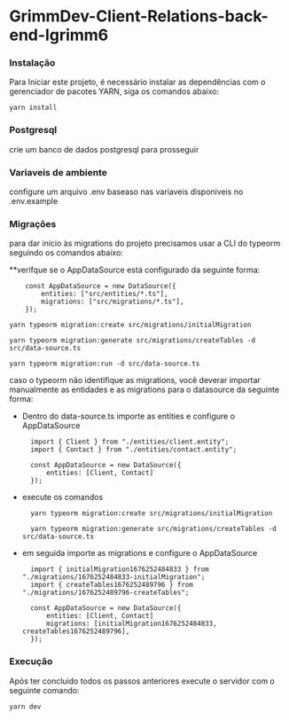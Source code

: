 # GrimmDev-Client-Relations-back-end-lgrimm6

### Instalação

Para Iniciar este projeto, é necessário instalar as dependências com o gerenciador de pacotes YARN, siga os comandos abaixo:

    yarn install

### Postgresql

crie um banco de dados postgresql para prosseguir

### Variaveis de ambiente

configure um arquivo .env baseaso nas variaveis disponiveis no .env.example

### Migrações

para dar início às migrations do projeto precisamos usar a CLI do typeorm seguindo os comandos abaixo:

\*\*verifque se o AppDataSource está configurado da seguinte forma:

        const AppDataSource = new DataSource({
            entities: ["src/entities/*.ts"],
            migrations: ["src/migrations/*.ts"],
        });

    yarn typeorm migration:create src/migrations/initialMigration

    yarn typeorm migration:generate src/migrations/createTables -d src/data-source.ts

    yarn typeorm migration:run -d src/data-source.ts

caso o typeorm não identifique as migrations, você deverar importar manualmente as entidades e as migrations
para o datasource da seguinte forma:

- Dentro do data-source.ts importe as entities e configure o AppDataSource

        import { Client } from "./entities/client.entity";
        import { Contact } from "./entities/contact.entity";

        const AppDataSource = new DataSource({
            entities: [Client, Contact]
        });

- execute os comandos

        yarn typeorm migration:create src/migrations/initialMigration

        yarn typeorm migration:generate src/migrations/createTables -d src/data-source.ts

- em seguida importe as migrations e configure o AppDataSource

        import { initialMigration1676252484833 } from "./migrations/1676252484833-initialMigration";
        import { createTables1676252489796 } from "./migrations/1676252489796-createTables";

        const AppDataSource = new DataSource({
            entities: [Client, Contact]
            migrations: [initialMigration1676252484833, createTables1676252489796],
        });

### Execução

Após ter concluido todos os passos anteriores execute o servidor com o seguinte comando:

    yarn dev
